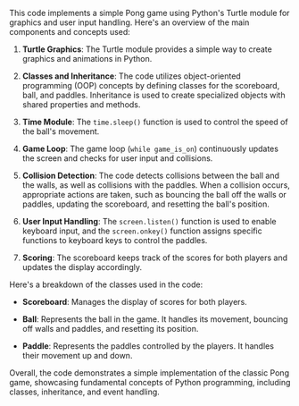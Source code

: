 This code implements a simple Pong game using Python's Turtle module for graphics and user input handling. Here's an overview of the main components and concepts used:

1. **Turtle Graphics**: The Turtle module provides a simple way to create graphics and animations in Python.

2. **Classes and Inheritance**: The code utilizes object-oriented programming (OOP) concepts by defining classes for the scoreboard, ball, and paddles. Inheritance is used to create specialized objects with shared properties and methods.

3. **Time Module**: The `time.sleep()` function is used to control the speed of the ball's movement.

4. **Game Loop**: The game loop (`while game_is_on`) continuously updates the screen and checks for user input and collisions.

5. **Collision Detection**: The code detects collisions between the ball and the walls, as well as collisions with the paddles. When a collision occurs, appropriate actions are taken, such as bouncing the ball off the walls or paddles, updating the scoreboard, and resetting the ball's position.

6. **User Input Handling**: The `screen.listen()` function is used to enable keyboard input, and the `screen.onkey()` function assigns specific functions to keyboard keys to control the paddles.

7. **Scoring**: The scoreboard keeps track of the scores for both players and updates the display accordingly.

Here's a breakdown of the classes used in the code:

- **Scoreboard**: Manages the display of scores for both players.

- **Ball**: Represents the ball in the game. It handles its movement, bouncing off walls and paddles, and resetting its position.

- **Paddle**: Represents the paddles controlled by the players. It handles their movement up and down.

Overall, the code demonstrates a simple implementation of the classic Pong game, showcasing fundamental concepts of Python programming, including classes, inheritance, and event handling.
